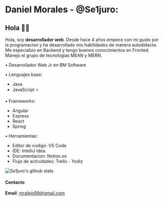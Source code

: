 # Daniel Morales - @Se1juro:

## Hola 👨‍💻

Hola, soy **desarrollador web**.
Desde hace 4 años empece con mi gusto por la programacion y he desarrollado mis habilidades de manera autodidacta.
Me especializo en Backend y tengo buenos conocimientos en Fronted.
Manejo el grupo de tecnologias MEAN y MERN.

• Desarrollador Web Jr en BM Software

• Lenguajes base:

  - Java
  - JavaScript ⭐
  
• Frameworks:
  
  - Angular
  - Express
  - React
  - Spring
  
• Herramientas:

  - Editor de codigo: VS Code
  - IDE: IntelliJ Idea
  - Documentacion: Notion.so
  - Flujo de actividades: Trello - Yodiz

![Se1juro's github stats](https://github-readme-stats.vercel.app/api?username=Se1juro&show_icons=true&theme=radical)

#### Contacto 

**Email**: mralejo99@gmail.com 
